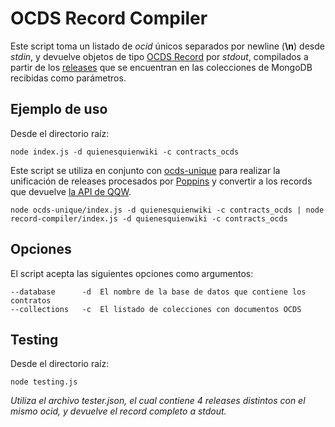# OCDS Record Compiler

Este script toma un listado de *ocid* únicos separados por newline (**\n**) desde *stdin*, y devuelve objetos de tipo [OCDS Record](http://standard.open-contracting.org/latest/en/schema/records_reference/) por *stdout*, compilados a partir de los [releases](http://standard.open-contracting.org/latest/en/schema/reference/) que se encuentran en las colecciones de MongoDB recibidas como parámetros.

## Ejemplo de uso

Desde el directorio raíz:

    node index.js -d quienesquienwiki -c contracts_ocds

Este script se utiliza en conjunto con [ocds-unique](http://gitlab.rindecuentas.org/equipo-qqw/ocds-unique) para realizar la unificación de releases procesados por [Poppins](http://gitlab.rindecuentas.org/equipo-qqw/poppins) y convertir a los records que devuelve [la API de QQW](http://gitlab.rindecuentas.org/equipo-qqw/QuienEsQuienApi).

    node ocds-unique/index.js -d quienesquienwiki -c contracts_ocds | node record-compiler/index.js -d quienesquienwiki -c contracts_ocds

## Opciones

El script acepta las siguientes opciones como argumentos:

    --database      -d  El nombre de la base de datos que contiene los contratos
    --collections   -c  El listado de colecciones con documentos OCDS

## Testing

Desde el directorio raíz:

    node testing.js

*Utiliza el archivo tester.json, el cual contiene 4 releases distintos con el mismo ocid, y devuelve el record completo a stdout.*
